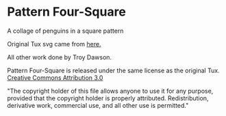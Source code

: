 # Pattern Four-Square

A collage of penguins in a square pattern

Original Tux svg came from <a href="https://commons.wikimedia.org/wiki/File:Tux.svg">here.</a>

All other work done by Troy Dawson.

Pattern Four-Square is released under the same license as the original Tux. 
<br><a href="http://creativecommons.org/licenses/by/3.0/"> Creative Commons Attribution 3.0 </a> 

"The copyright holder of this file allows anyone to use it for any purpose, provided that the copyright holder is properly attributed. Redistribution, derivative work, commercial use, and all other use is permitted."
